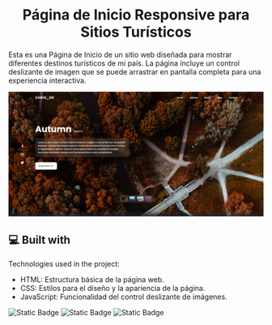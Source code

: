 <h1 align="center" id="title">Página de Inicio Responsive para Sitios Turísticos</h1>

<p id="description">Esta es una Página de Inicio de un sitio web diseñada para mostrar diferentes destinos turísticos de mi país. La página incluye un control deslizante de imagen que se puede arrastrar en pantalla completa para una experiencia interactiva.</p>

<img src="./assets/preview.png"/>  
  
<h2>💻 Built with</h2>

Technologies used in the project:

*   HTML: Estructura básica de la página web.
*   CSS: Estilos para el diseño y la apariencia de la página.
*   JavaScript: Funcionalidad del control deslizante de imágenes.

![Static Badge](https://img.shields.io/badge/python-gray?logo=python)
![Static Badge](https://img.shields.io/badge/JavaScript-gray?logo=javascript)
![Static Badge](https://img.shields.io/badge/CSS-gray?logo=css3&logoColor=blue)





